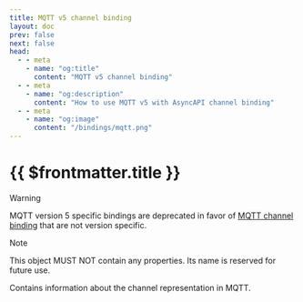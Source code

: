 ```yaml
---
title: MQTT v5 channel binding
layout: doc
prev: false
next: false
head:
  - - meta
    - name: "og:title"
      content: "MQTT v5 channel binding"
  - - meta
    - name: "og:description"
      content: "How to use MQTT v5 with AsyncAPI channel binding"
  - - meta
    - name: "og:image"
      content: "/bindings/mqtt.png"
---
```


# {{ $frontmatter.title }}

> [!WARNING]
> MQTT version 5 specific bindings are deprecated in favor of [MQTT channel binding](../../../mqtt/0.2.0/channel/index.md) that are not version specific.

> [!NOTE]
> This object MUST NOT contain any properties. Its name is reserved for future use.

Contains information about the channel representation in MQTT.